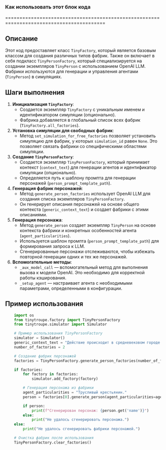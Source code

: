 ### Как использовать этот блок кода
=========================================================================================

Описание
-------------------------
Этот код предоставляет класс `TinyFactory`, который является базовым классом для создания различных типов фабрик. Также он включает в себя подкласс `TinyPersonFactory`, который специализируется на создании экземпляров `TinyPerson` с использованием OpenAI LLM. Фабрики используются для генерации и управления агентами (`TinyPerson`) в симуляциях.

Шаги выполнения
-------------------------
1. **Инициализация `TinyFactory`**:
   - Создается экземпляр `TinyFactory` с уникальным именем и идентификатором симуляции (опционально).
   - Фабрика добавляется в глобальный список всех фабрик (`TinyFactory.all_factories`).
2. **Установка симуляции для свободных фабрик**:
   - Метод `set_simulation_for_free_factories` позволяет установить симуляцию для фабрик, у которых `simulation_id` равен `None`. Это позволяет связать фабрики со специфическими областями симуляции.
3. **Создание `TinyPersonFactory`**:
   - Создается экземпляр `TinyPersonFactory`, который принимает контекст (`context_text`) для генерации агентов и идентификатор симуляции (опционально).
   - Определяется путь к шаблону промпта для генерации персонажей (`person_prompt_template_path`).
4. **Генерация фабрик персонажей**:
   - Метод `generate_person_factories` использует OpenAI LLM для создания списка экземпляров `TinyPersonFactory`.
   - Он генерирует описания персонажей на основе общего контекста (`generic_context_text`) и создает фабрики с этими описаниями.
5. **Генерация персонажа**:
   - Метод `generate_person` создает экземпляр `TinyPerson` на основе контекста фабрики и конкретных особенностей агента (`agent_particularities`).
   - Используется шаблон промпта (`person_prompt_template_path`) для формирования запроса к LLM.
   - Сгенерированные персонажи отслеживаются, чтобы избежать повторной генерации одних и тех же персонажей.
6. **Вспомогательные методы**:
   - `_aux_model_call` — вспомогательный метод для выполнения вызова к модели OpenAI. Это необходимо для корректной работы кэширования.
   - `_setup_agent` — настраивает агента с необходимыми параметрами, определенными в конфигурации.

Пример использования
-------------------------

```python
    import os
    from tinytroupe.factory import TinyPersonFactory
    from tinytroupe.simulator import Simulator

    # Пример использования TinyPersonFactory
    simulator = Simulator()
    generic_context_text = "Действие происходит в средневековом городе."
    number_of_factories = 2

    # Создание фабрик персонажей
    factories = TinyPersonFactory.generate_person_factories(number_of_factories, generic_context_text)

    if factories:
        for factory in factories:
            simulator.add_factory(factory)

        # Генерация персонажа из фабрики
        agent_particularities = "Трусливый крестьянин."
        person = factories[0].generate_person(agent_particularities=agent_particularities)

        if person:
            print(f"Сгенерирован персонаж: {person.get('name')}")
        else:
            print("Не удалось сгенерировать персонажа.")
    else:
        print("Не удалось сгенерировать фабрики персонажей.")

    # Очистка фабрик после использования
    TinyPersonFactory.clear_factories()